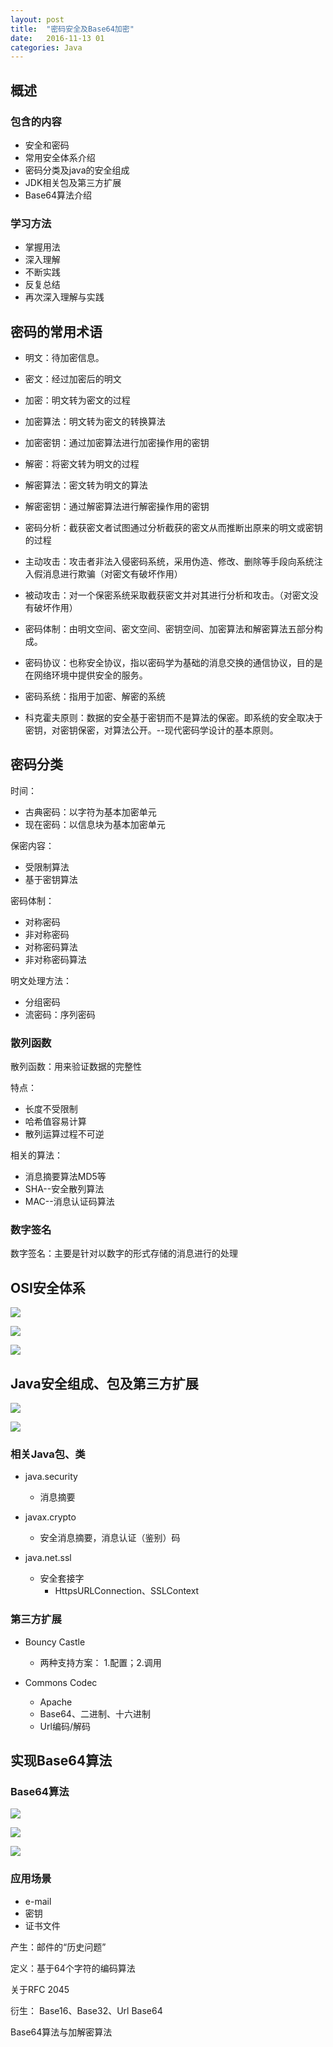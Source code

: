 ```yaml
---
layout: post
title:  "密码安全及Base64加密"
date:   2016-11-13 01
categories: Java
---
```





## 概述 ##

### 包含的内容 ###

- 安全和密码
- 常用安全体系介绍
- 密码分类及java的安全组成
- JDK相关包及第三方扩展
- Base64算法介绍

### 学习方法 ###

- 掌握用法
- 深入理解
- 不断实践
- 反复总结
- 再次深入理解与实践

## 密码的常用术语 ##

- 明文：待加密信息。
- 密文：经过加密后的明文
- 加密：明文转为密文的过程
- 加密算法：明文转为密文的转换算法
- 加密密钥：通过加密算法进行加密操作用的密钥
- 解密：将密文转为明文的过程
- 解密算法：密文转为明文的算法
- 解密密钥：通过解密算法进行解密操作用的密钥

- 密码分析：截获密文者试图通过分析截获的密文从而推断出原来的明文或密钥的过程
- 主动攻击：攻击者非法入侵密码系统，采用伪造、修改、删除等手段向系统注入假消息进行欺骗（对密文有破坏作用）
- 被动攻击：对一个保密系统采取截获密文并对其进行分析和攻击。（对密文没有破坏作用）
- 密码体制：由明文空间、密文空间、密钥空间、加密算法和解密算法五部分构成。

- 密码协议：也称安全协议，指以密码学为基础的消息交换的通信协议，目的是在网络环境中提供安全的服务。
- 密码系统：指用于加密、解密的系统
- 科克霍夫原则：数据的安全基于密钥而不是算法的保密。即系统的安全取决于密钥，对密钥保密，对算法公开。--现代密码学设计的基本原则。

## 密码分类  ##

时间：

- 古典密码：以字符为基本加密单元
- 现在密码：以信息块为基本加密单元

保密内容：

- 受限制算法
- 基于密钥算法

密码体制：

- 对称密码
- 非对称密码
- 对称密码算法
- 非对称密码算法

明文处理方法：

- 分组密码
- 流密码：序列密码

### 散列函数 ###

散列函数：用来验证数据的完整性

特点：

- 长度不受限制
- 哈希值容易计算
- 散列运算过程不可逆

相关的算法：

- 消息摘要算法MD5等
- SHA--安全散列算法
- MAC--消息认证码算法

### 数字签名 ###

数字签名：主要是针对以数字的形式存储的消息进行的处理


## OSI安全体系 ##

![](http://zdx0122.qiniudn.com/osi.png)

![](http://zdx0122.qiniudn.com/TCPIP%E5%AE%89%E5%85%A8%E4%BD%93%E7%B3%BB.png)

![](http://zdx0122.qiniudn.com/TCPIP%E5%AE%89%E5%85%A8%E4%BD%93%E7%B3%BB2.png)

## Java安全组成、包及第三方扩展 ##

![](http://zdx0122.qiniudn.com/Java%E5%AE%89%E5%85%A8%E7%BB%84%E6%88%90.png)

![](http://zdx0122.qiniudn.com/Java%E5%AE%89%E5%85%A8%E7%BB%84%E6%88%902.png)

### 相关Java包、类 ###

- java.security
	- 消息摘要

- javax.crypto
	- 安全消息摘要，消息认证（鉴别）码

- java.net.ssl
	- 安全套接字
		- HttpsURLConnection、SSLContext

### 第三方扩展 ###

- Bouncy Castle
	- 两种支持方案： 1.配置；2.调用

- Commons Codec
	- Apache
	- Base64、二进制、十六进制
	- Url编码/解码

## 实现Base64算法 ##

### Base64算法 ###

![](http://zdx0122.qiniudn.com/Base64%E7%AE%97%E6%B3%95.jpg)

![](http://zdx0122.qiniudn.com/Base64%E4%BB%A3%E7%A0%81.jpg)

![](http://zdx0122.qiniudn.com/Base64%E4%BB%A3%E7%A0%812.jpg)

### 应用场景 ###

- e-mail
- 密钥
- 证书文件

产生：邮件的“历史问题”

定义：基于64个字符的编码算法

关于RFC 2045

衍生： Base16、Base32、Url Base64

Base64算法与加解密算法